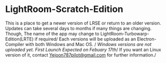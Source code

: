 # LightRoom-Scratch-Edition
This is a place to get a newer version of LRSE or return to an older version.\
Updates can take several days to months if many things are changing.\
Though, The name of the app may change to LightRoom-Turbowarp-Edition(LRTE) if required/
Each versions will be uploaded as an Electron-Compiler with both Windows and Mac OS. /
*Windows versions are not uploaded yet. First Launch Expected on Febuary 17th*/
If you want an Linux version of it, contact Yejoon787pilot@gmail.com for further information./
